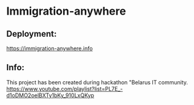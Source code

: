 # Immigration-anywhere

## Deployment:

https://immigration-anywhere.info

## Info:

This project has been created during hackathon "Belarus IT community. https://www.youtube.com/playlist?list=PL7E_-d1oDMO2oelBXTy1bKy_910LxQKyp
